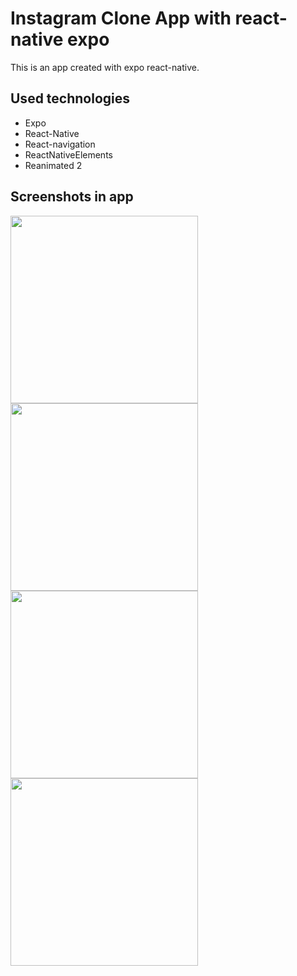 # Instagram Clone App with react-native expo

This is an app created with expo react-native.

## Used technologies

- Expo
- React-Native
- React-navigation
- ReactNativeElements
- Reanimated 2

## Screenshots in app

<img src="https://github.com/fatihkayan20/ReactNative-InstagramClone/blob/main/assets/github-images/1.png" width=300 />

<img src="https://github.com/fatihkayan20/ReactNative-InstagramClone/blob/main/assets/github-images/2.png" width=300/>

<img src="https://github.com/fatihkayan20/ReactNative-InstagramClone/blob/main/assets/github-images/3.png" width=300/>

<img src="https://github.com/fatihkayan20/ReactNative-InstagramClone/blob/main/assets/github-images/4.png" width=300/>
